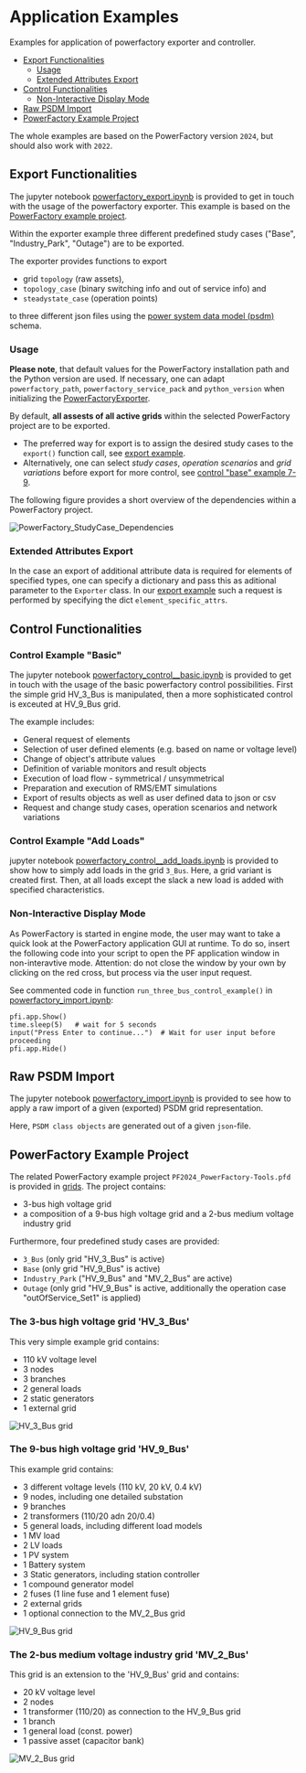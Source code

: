 # Application Examples

Examples for application of powerfactory exporter and controller.

- [Export Functionalities](#export-functionalities)
  - [Usage](#usage)
  - [Extended Attributes Export](#extended-attributes-export)
- [Control Functionalities](#control-functionalities)
  - [Non-Interactive Display Mode](#non-interactive-display-mode)
- [Raw PSDM Import](#raw-psdm-import)
- [PowerFactory Example Project](#powerfactory-example-project)

The whole examples are based on the PowerFactory version `2024`, but should also work with `2022`.

## Export Functionalities

The jupyter notebook [powerfactory_export.ipynb](powerfactory_export.ipynb) is provided to get in touch with the usage of the powerfactory exporter.
This example is based on the [PowerFactory example project](#-powerfactory-example-project).


Within the exporter example three different predefined study cases ("Base", "Industry_Park", "Outage") are to be exported.

The exporter provides functions to export

- grid `topology` (raw assets),
- `topology_case` (binary switching info and out of service info) and
- `steadystate_case` (operation points)

to three different json files using the [power system data model (psdm)][link_to_psdm] schema.

### Usage

**Please note**, that default values for the PowerFactory installation path and the Python version are used.
If necessary, one can adapt `powerfactory_path`, `powerfactory_service_pack` and `python_version` when initializing the [PowerFactoryExporter][link_to_exporter].

By default, **all assests of all active grids** within the selected PowerFactory project are to be exported.
- The preferred way for export is to assign the desired study cases to the `export()` function call, see [export example](powerfactory_export.ipynb).
- Alternatively, one can select _study cases_, _operation scenarios_ and _grid variations_ before export for more control, see [control "base" example 7-9](powerfactory_control__base.ipynb).

The following figure provides a short overview of the dependencies within a PowerFactory project.

![PowerFactory_StudyCase_Dependencies](./PowerFactory_StudyCase_Dependencies.png)

### Extended Attributes Export

In the case an export of additional attribute data is required for elements of specified types, one can specify a dictionary and pass this as aditional parameter to the `Exporter` class.
In our [export example](powerfactory_export.ipynb) such a request is performed by specifying  the dict `element_specific_attrs`.

## Control Functionalities

### Control Example "Basic"
The jupyter notebook [powerfactory_control__basic.ipynb](powerfactory_control__basic.ipynb) is provided to get in touch with the usage of the basic powerfactory control possibilities.
First the simple grid HV_3_Bus is manipulated, then a more sophisticated control is exceuted at HV_9_Bus grid.

The example includes:

- General request of elements
- Selection of user defined elements (e.g. based on name or voltage level)
- Change of object's attribute values
- Definition of variable monitors and result objects
- Execution of load flow - symmetrical / unsymmetrical
- Preparation and execution of RMS/EMT simulations
- Export of results objects as well as user defined data to json or csv
- Request and change study cases, operation scenarios and network variations

### Control Example "Add Loads"
jupyter notebook [powerfactory_control__add_loads.ipynb](powerfactory_control__add_loads.ipynb) is provided to show how to simply add loads in the grid `3_Bus`.
Here, a grid variant is created first. Then, at all loads except the slack a new load is added with specified characteristics.

### Non-Interactive Display Mode
  As PowerFactory is started in engine mode, the user may want to take a quick look at the PowerFactory application GUI at runtime.
  To do so, insert the following code into your script to open the PF application window in non-interavtive mode. Attention: do not close the window by your own by clicking on the red cross, but process via the user input request.

  See commented code in function `run_three_bus_control_example()` in [powerfactory_import.ipynb](powerfactory_import.ipynb):

    pfi.app.Show()
    time.sleep(5)   # wait for 5 seconds
    input("Press Enter to continue...")  # Wait for user input before proceeding
    pfi.app.Hide()


## Raw PSDM Import

The jupyter notebook [powerfactory_import.ipynb](powerfactory_import.ipynb) is provided to see how to apply a raw import of a given (exported) PSDM grid representation.

Here, `PSDM class objects` are generated out of a given `json`-file.

## PowerFactory Example Project
The related PowerFactory example project `PF2024_PowerFactory-Tools.pfd` is provided in [grids][link_to_example_grids]. 
The project contains:
- 3-bus high voltage grid
- a composition of a 9-bus high voltage grid and a 2-bus medium voltage industry grid

Furthermore, four predefined study cases are provided:

- `3_Bus` (only grid "HV_3_Bus" is active)
- `Base` (only grid "HV_9_Bus" is active)
- `Industry_Park` ("HV_9_Bus" and "MV_2_Bus" are active)
- `Outage` (only grid "HV_9_Bus" is active, additionally the operation case "outOfService_Set1" is applied)


### The 3-bus high voltage grid 'HV_3_Bus'

This very simple example grid contains:

- 110 kV voltage level
- 3 nodes
- 3 branches
- 2 general loads
- 2 static generators
- 1 external grid

![HV_3_Bus grid](./grids/HV_3_Bus.png)


### The 9-bus high voltage grid 'HV_9_Bus'

This example grid contains:

- 3 different voltage levels (110 kV, 20 kV, 0.4 kV)
- 9 nodes, including one detailed substation
- 9 branches
- 2 transformers (110/20 adn 20/0.4)
- 5 general loads, including different load models
- 1 MV load
- 2 LV loads
- 1 PV system
- 1 Battery system
- 3 Static generators, including station controller
- 1 compound generator model
- 2 fuses (1 line fuse and 1 element fuse)
- 2 external grids
- 1 optional connection to the MV_2_Bus grid

![HV_9_Bus grid](./grids/Base_HV_9_Bus.png)


### The 2-bus medium voltage industry grid 'MV_2_Bus'

This grid is an extension to the 'HV_9_Bus' grid and contains:

- 20 kV voltage level
- 2 nodes
- 1 transformer (110/20) as connection to the HV_9_Bus grid
- 1 branch
- 1 general load (const. power)
- 1 passive asset (capacitor bank)

![MV_2_Bus grid](./grids/MV_2_Bus.png)

[link_to_example_grids]: ./grids
[link_to_exporter]: ../powerfactory_tools/versions/pf2024/exporter/exporter.py
[link_to_psdm]: https://github.com/ieeh-tu-dresden/power-system-data-model
